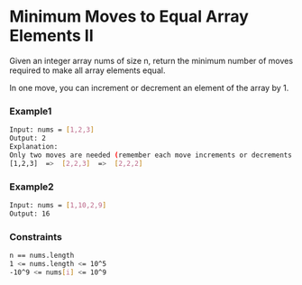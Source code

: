 # Minimum Moves to Equal Array Elements II

Given an integer array nums of size n, return the minimum number of moves required to make all array elements equal.

In one move, you can increment or decrement an element of the array by 1.

### Example1
```sh
Input: nums = [1,2,3]
Output: 2
Explanation:
Only two moves are needed (remember each move increments or decrements one element):
[1,2,3]  =>  [2,2,3]  =>  [2,2,2]
```

### Example2
```sh
Input: nums = [1,10,2,9]
Output: 16
```

### Constraints
```sh
n == nums.length
1 <= nums.length <= 10^5
-10^9 <= nums[i] <= 10^9
```
